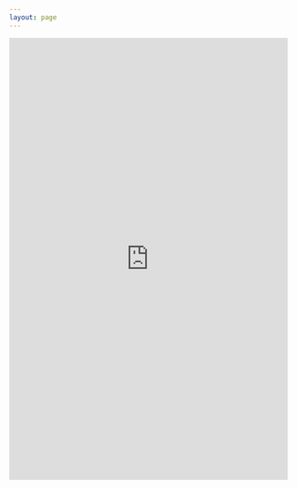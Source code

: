 ```yaml
---
layout: page
---
```


<iframe 
  id="myIframe" 
  width="100%"
  height="800px"
  src="https://lookerstudio.google.com/embed/reporting/55a75e4e-9843-4381-9654-c6fccce58ea1/page/18DeE?hl=en" 
  frameborder="0" 
  style="border:0" 
  allowfullscreen 
  sandbox="allow-storage-access-by-user-activation allow-scripts allow-same-origin allow-popups allow-popups-to-escape-sandbox">
</iframe>

<style scoped>
    /* iframe 居中 */
    iframe {
        margin: 0 auto;
        display: block;
    }
</style>
